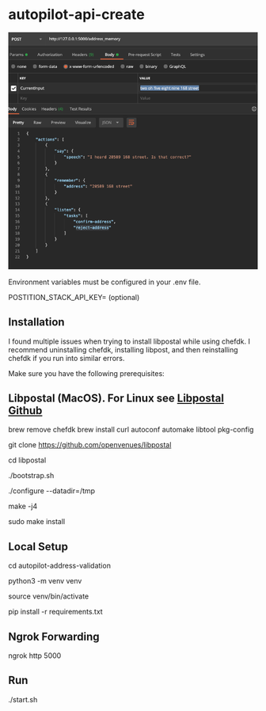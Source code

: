 # autopilot-api-create

![Screenshot](/images/ActionsJSON.png)

Environment variables must be configured in your .env file.

POSTITION_STACK_API_KEY= (optional)

Installation
------------
I found multiple issues when trying to install libpostal while using chefdk. I recommend uninstalling chefdk, installing libpost, and then reinstalling chefdk if you run into similar errors.

Make sure you have the following prerequisites:

## Libpostal (MacOS). For Linux see [Libpostal Github](https://github.com/openvenues/libpostal)
brew remove chefdk
brew install curl autoconf automake libtool pkg-config

git clone https://github.com/openvenues/libpostal

cd libpostal

./bootstrap.sh

./configure --datadir=/tmp

make -j4

sudo make install


## Local Setup

cd autopilot-address-validation

python3 -m venv venv

source venv/bin/activate

pip install -r requirements.txt


## Ngrok Forwarding

ngrok http 5000

## Run 

./start.sh
